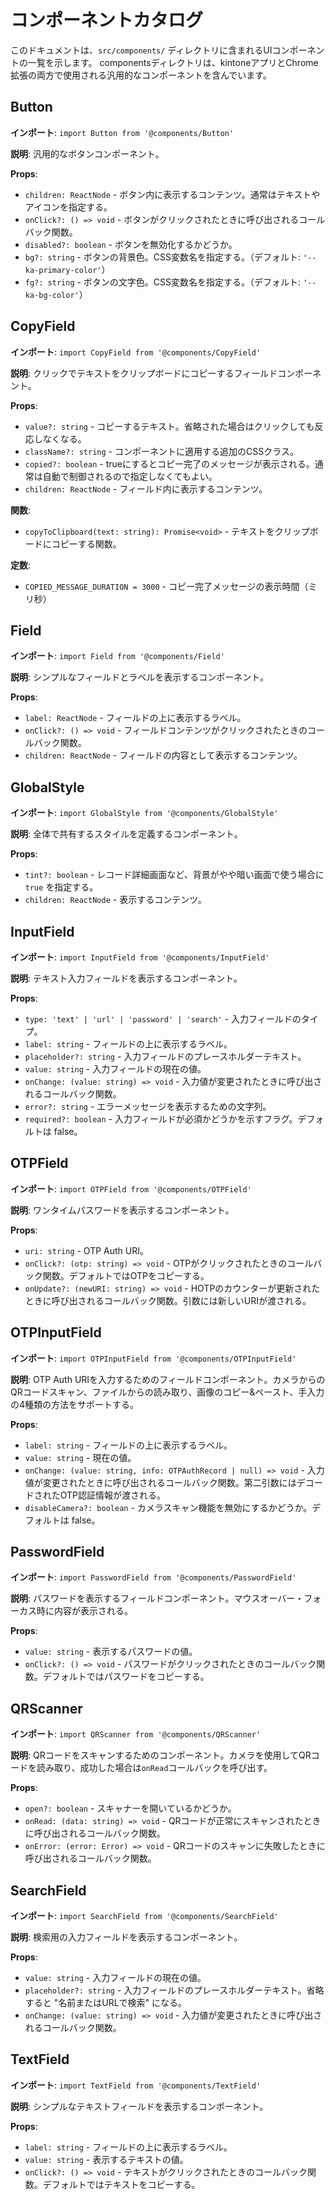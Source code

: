 # コンポーネントカタログ

このドキュメントは、`src/components/` ディレクトリに含まれるUIコンポーネントの一覧を示します。
componentsディレクトリは、kintoneアプリとChrome拡張の両方で使用される汎用的なコンポーネントを含んでいます。

## Button

**インポート**: `import Button from '@components/Button'`

**説明**: 汎用的なボタンコンポーネント。

**Props**:

- `children: ReactNode` - ボタン内に表示するコンテンツ。通常はテキストやアイコンを指定する。
- `onClick?: () => void` - ボタンがクリックされたときに呼び出されるコールバック関数。
- `disabled?: boolean` - ボタンを無効化するかどうか。
- `bg?: string` - ボタンの背景色。CSS変数名を指定する。（デフォルト: `'--ka-primary-color'`）
- `fg?: string` - ボタンの文字色。CSS変数名を指定する。（デフォルト: `'--ka-bg-color'`）

## CopyField

**インポート**: `import CopyField from '@components/CopyField'`

**説明**: クリックでテキストをクリップボードにコピーするフィールドコンポーネント。

**Props**:

- `value?: string` - コピーするテキスト。省略された場合はクリックしても反応しなくなる。
- `className?: string` - コンポーネントに適用する追加のCSSクラス。
- `copied?: boolean` - trueにするとコピー完了のメッセージが表示される。通常は自動で制御されるので指定しなくてもよい。
- `children: ReactNode` - フィールド内に表示するコンテンツ。

**関数**:

- `copyToClipboard(text: string): Promise<void>` - テキストをクリップボードにコピーする関数。

**定数**:

- `COPIED_MESSAGE_DURATION = 3000` - コピー完了メッセージの表示時間（ミリ秒）

## Field

**インポート**: `import Field from '@components/Field'`

**説明**: シンプルなフィールドとラベルを表示するコンポーネント。

**Props**:

- `label: ReactNode` - フィールドの上に表示するラベル。
- `onClick?: () => void` - フィールドコンテンツがクリックされたときのコールバック関数。
- `children: ReactNode` - フィールドの内容として表示するコンテンツ。

## GlobalStyle

**インポート**: `import GlobalStyle from '@components/GlobalStyle'`

**説明**: 全体で共有するスタイルを定義するコンポーネント。

**Props**:

- `tint?: boolean` - レコード詳細画面など、背景がやや暗い画面で使う場合に `true` を指定する。
- `children: ReactNode` - 表示するコンテンツ。

## InputField

**インポート**: `import InputField from '@components/InputField'`

**説明**: テキスト入力フィールドを表示するコンポーネント。

**Props**:

- `type: 'text' | 'url' | 'password' | 'search'` - 入力フィールドのタイプ。
- `label: string` - フィールドの上に表示するラベル。
- `placeholder?: string` - 入力フィールドのプレースホルダーテキスト。
- `value: string` - 入力フィールドの現在の値。
- `onChange: (value: string) => void` - 入力値が変更されたときに呼び出されるコールバック関数。
- `error?: string` - エラーメッセージを表示するための文字列。
- `required?: boolean` - 入力フィールドが必須かどうかを示すフラグ。デフォルトは false。

## OTPField

**インポート**: `import OTPField from '@components/OTPField'`

**説明**: ワンタイムパスワードを表示するコンポーネント。

**Props**:

- `uri: string` - OTP Auth URI。
- `onClick?: (otp: string) => void` - OTPがクリックされたときのコールバック関数。デフォルトではOTPをコピーする。
- `onUpdate?: (newURI: string) => void` - HOTPのカウンターが更新されたときに呼び出されるコールバック関数。引数には新しいURIが渡される。

## OTPInputField

**インポート**: `import OTPInputField from '@components/OTPInputField'`

**説明**: OTP Auth URIを入力するためのフィールドコンポーネント。カメラからのQRコードスキャン、ファイルからの読み取り、画像のコピー&ペースト、手入力の4種類の方法をサポートする。

**Props**:

- `label: string` - フィールドの上に表示するラベル。
- `value: string` - 現在の値。
- `onChange: (value: string, info: OTPAuthRecord | null) => void` - 入力値が変更されたときに呼び出されるコールバック関数。第二引数にはデコードされたOTP認証情報が渡される。
- `disableCamera?: boolean` - カメラスキャン機能を無効にするかどうか。デフォルトは false。

## PasswordField

**インポート**: `import PasswordField from '@components/PasswordField'`

**説明**: パスワードを表示するフィールドコンポーネント。マウスオーバー・フォーカス時に内容が表示される。

**Props**:

- `value: string` - 表示するパスワードの値。
- `onClick?: () => void` - パスワードがクリックされたときのコールバック関数。デフォルトではパスワードをコピーする。

## QRScanner

**インポート**: `import QRScanner from '@components/QRScanner'`

**説明**: QRコードをスキャンするためのコンポーネント。カメラを使用してQRコードを読み取り、成功した場合は`onRead`コールバックを呼び出す。

**Props**:

- `open?: boolean` - スキャナーを開いているかどうか。
- `onRead: (data: string) => void` - QRコードが正常にスキャンされたときに呼び出されるコールバック関数。
- `onError: (error: Error) => void` - QRコードのスキャンに失敗したときに呼び出されるコールバック関数。

## SearchField

**インポート**: `import SearchField from '@components/SearchField'`

**説明**: 検索用の入力フィールドを表示するコンポーネント。

**Props**:

- `value: string` - 入力フィールドの現在の値。
- `placeholder?: string` - 入力フィールドのプレースホルダーテキスト。省略すると "名前またはURLで検索" になる。
- `onChange: (value: string) => void` - 入力値が変更されたときに呼び出されるコールバック関数。

## TextField

**インポート**: `import TextField from '@components/TextField'`

**説明**: シンプルなテキストフィールドを表示するコンポーネント。

**Props**:

- `label: string` - フィールドの上に表示するラベル。
- `value: string` - 表示するテキストの値。
- `onClick?: () => void` - テキストがクリックされたときのコールバック関数。デフォルトではテキストをコピーする。
